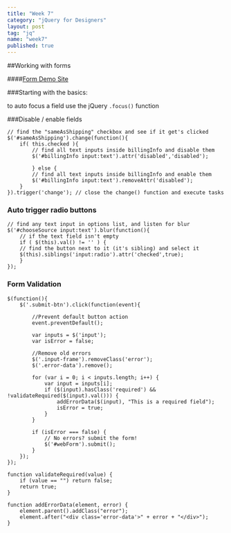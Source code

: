 ```yaml
---
title: "Week 7"
category: "jQuery for Designers"
layout: post
tag: "jq"
name: "week7"
published: true
---
```


##Working with forms

####[Form Demo Site](media/jquery/jqFormDemoSite.zip)

###Starting with the basics:

to auto focus a field use the jQuery `.focus()` function

###Disable / enable fields

	// find the "sameAsShipping" checkbox and see if it get's clicked
	$('#sameAsShipping').change(function(){
		if( this.checked ){
			// find all text inputs inside billingInfo and disable them
			$('#billingInfo input:text').attr('disabled','disabled');
			
			} else {
			// find all text inputs inside billingInfo and enable them
			$('#billingInfo input:text').removeAttr('disabled');
		}
	}).trigger('change'); // close the change() function and execute tasks

### Auto trigger radio buttons

	// find any text input in options list, and listen for blur
	$('#chooseSource input:text').blur(function(){
		// if the text field isn't empty
		if ( $(this).val() != '' ) {
		// find the button next to it (it's sibling) and select it
		$(this).siblings('input:radio').attr('checked',true);
		}
	});

### Form Validation

	$(function(){
		$('.submit-btn').click(function(event){
		
			//Prevent default button action
			event.preventDefault();

			var inputs = $('input');
			var isError = false;

			//Remove old errors
			$('.input-frame').removeClass('error');
			$('.error-data').remove();
			
			for (var i = 0; i < inputs.length; i++) {
				var input = inputs[i];
				if ($(input).hasClass('required') && !validateRequired($(input).val())) {
					addErrorData($(input), "This is a required field");
					isError = true;
				}
			}

			if (isError === false) {
				// No errors? submit the form!
				$('#webForm').submit();
			}
		});
	});

	function validateRequired(value) {
		if (value == "") return false;
		return true;
	}

	function addErrorData(element, error) {
		element.parent().addClass("error");
		element.after("<div class='error-data'>" + error + "</div>");
	}
